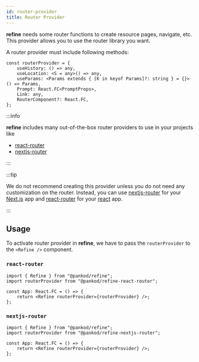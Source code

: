 ```yaml
---
id: router-provider
title: Router Provider
---
```


**refine** needs some router functions to create resource pages, navigate, etc. This provider allows you to use the router library you want.

A router provider must include following methods:

```tsx
const routerProvider = {
    useHistory: () => any,
    useLocation: <S = any>() => any,
    useParams: <Params extends { [K in keyof Params]?: string } = {}>() => Params,
    Prompt: React.FC<PromptProps>,
    Link: any,
    RouterComponent?: React.FC,
};
```

:::info

**refine** includes many out-of-the-box router providers to use in your projects like

-   [react-router](https://github.com/pankod/refine/tree/alpha/packages/react-router)
-   [nextjs-router](https://github.com/pankod/refine/tree/alpha/packages/nextjs-router)

:::

:::tip

We do not recommend creating this provider unless you do not need any customization on the router. Instead, you can use [nextjs-router](https://github.com/pankod/refine/tree/alpha/packages/nextjs-router) for your [Next.js](https://nextjs.org/) app and [react-router](https://github.com/pankod/refine/tree/alpha/packages/react-router) for your [react](https://en.reactjs.org/) app.

:::

## Usage

To activate router provider in **refine**, we have to pass the `routerProvider` to the `<Refine />` component.

### `react-router`

```tsx title="App.tsx"
import { Refine } from "@pankod/refine";
import routerProvider from "@pankod/refine-react-router";

const App: React.FC = () => {
    return <Refine routerProvider={routerProvider} />;
};
```

### `nextjs-router`

```tsx title="App.tsx"
import { Refine } from "@pankod/refine";
import routerProvider from "@pankod/refine-nextjs-router";

const App: React.FC = () => {
    return <Refine routerProvider={routerProvider} />;
};
```
